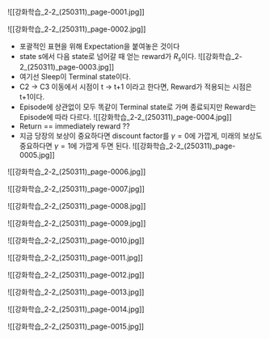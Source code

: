 ![[강화학습_2-2_(250311)_page-0001.jpg]]

![[강화학습_2-2_(250311)_page-0002.jpg]]
- 포괄적인 표현을 위해 Expectation을 붙여놓은 것이다
- state s에서 다음 state로 넘어갈 때 얻는 reward가 $R_s$이다.
![[강화학습_2-2_(250311)_page-0003.jpg]]
- 여기선 Sleep이 Terminal state이다.
- C2 -> C3 이동에서 시점이 t -> t+1 이라고 한다면, Reward가 적용되는 시점은 t+1이다.
- Episode에 상관없이 모두 똑같이 Terminal state로 가며 종료되지만 Reward는 Episode에 따라 다르다.
![[강화학습_2-2_(250311)_page-0004.jpg]]
- Return == immediately reward ??
- 지금 당장의 보상이 중요하다면 discount factor를 $\gamma=0$에 가깝게, 미래의 보상도 중요하다면 $\gamma=1$에 가깝게 두면 된다.
![[강화학습_2-2_(250311)_page-0005.jpg]]

![[강화학습_2-2_(250311)_page-0006.jpg]]

![[강화학습_2-2_(250311)_page-0007.jpg]]

![[강화학습_2-2_(250311)_page-0008.jpg]]

![[강화학습_2-2_(250311)_page-0009.jpg]]

![[강화학습_2-2_(250311)_page-0010.jpg]]

![[강화학습_2-2_(250311)_page-0011.jpg]]

![[강화학습_2-2_(250311)_page-0012.jpg]]

![[강화학습_2-2_(250311)_page-0013.jpg]]

![[강화학습_2-2_(250311)_page-0014.jpg]]

![[강화학습_2-2_(250311)_page-0015.jpg]]